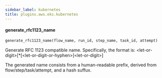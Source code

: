 ```yaml
---
sidebar_label: kubernetes
title: plugins.aws.eks.kubernetes
---
```


#### generate\_rfc1123\_name

```python
generate_rfc1123_name(flow_name, run_id, step_name, task_id, attempt)
```

Generate RFC 1123 compatible name. Specifically, the format is:
    &lt;let-or-digit&gt;[*[&lt;let-or-digit-or-hyphen&gt;]&lt;let-or-digit&gt;]

The generated name consists from a human-readable prefix, derived from
flow/step/task/attempt, and a hash suffux.

